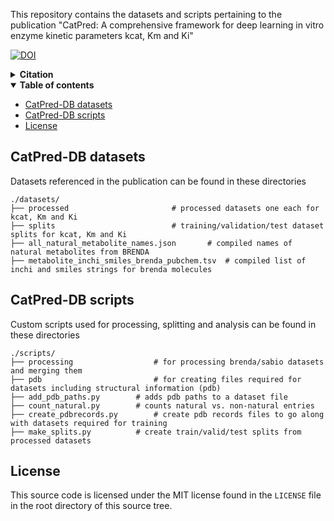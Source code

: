 This repository contains the datasets and scripts pertaining to the publication 
"CatPred: A comprehensive framework for deep learning in vitro enzyme kinetic parameters kcat, Km and Ki"

[![DOI](https://img.shields.io/badge/DOI-10.1101/2024.03.10.584340-blue)](https://www.biorxiv.org/content/10.1101/2024.03.10.584340v2)

<details><summary><b>Citation</b></summary>
CatPred biorxiv pre-print:
	
```bibtex
@article {Boorla2024.03.10.584340,
	author = {Veda Sheersh Boorla and Costas D. Maranas},
	title = {CatPred: A comprehensive framework for deep learning in vitro enzyme kinetic parameters kcat, Km and Ki},
	elocation-id = {2024.03.10.584340},
	year = {2024},
	doi = {10.1101/2024.03.10.584340},
	publisher = {Cold Spring Harbor Laboratory},
	URL = {https://www.biorxiv.org/content/early/2024/03/26/2024.03.10.584340},
	eprint = {https://www.biorxiv.org/content/early/2024/03/26/2024.03.10.584340.full.pdf},
	journal = {bioRxiv}
}
```
</details>

<details open><summary><b>Table of contents</b></summary>
	
- [CatPred-DB datasets](#datasets)
- [CatPred-DB scripts](#scripts)
- [License](#license)
</details>

## CatPred-DB datasets <a name="datasets"></a>

Datasets referenced in the publication can be found in these directories

    ./datasets/
    ├── processed               		# processed datasets one each for kcat, Km and Ki
    ├── splits                  		# training/validation/test dataset splits for kcat, Km and Ki
    ├── all_natural_metabolite_names.json 		# compiled names of natural metabolites from BRENDA
    ├── metabolite_inchi_smiles_brenda_pubchem.tsv 	# compiled list of inchi and smiles strings for brenda molecules
    
## CatPred-DB scripts <a name="datasets"></a>

Custom scripts used for processing, splitting and analysis can be found in these directories

    ./scripts/
    ├── processing               	# for processing brenda/sabio datasets and merging them
    ├── pdb                  		# for creating files required for datasets including structural information (pdb)
    ├── add_pdb_paths.py 		# adds pdb paths to a dataset file
    ├── count_natural.py 		# counts natural vs. non-natural entries
    ├── create_pdbrecords.py 		# create pdb records files to go along with datasets required for training
    ├── make_splits.py 			# create train/valid/test splits from processed datasets

## License <a name="license"></a>

This source code is licensed under the MIT license found in the `LICENSE` file
in the root directory of this source tree.
